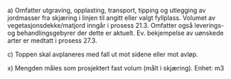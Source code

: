 a) Omfatter utgraving, opplasting, transport, tipping og utlegging av jordmasser fra skjæring i linjen til angitt eller valgt fyllplass. Volumet av vegetasjonsdekke/matjord inngår i prosess 21.3. Omfatter også leverings- og behandlingsgebyrer der dette er aktuelt. Ev. bekjempelse av uønskede arter er medtatt i prosess 27.3.

c) Toppen skal avplaneres med fall ut mot sidene eller mot avløp.

x) Mengden måles som prosjektert fast volum (målt i skjæring). Enhet: m3

